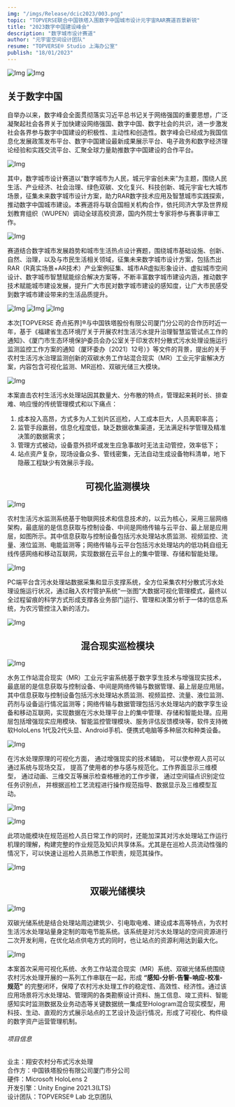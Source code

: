 ```yaml
---
img: "/imgs/Release/dcic2023/003.png"
topic: "TOPVERSE联合中国铁塔入围数字中国城市设计元宇宙RAR赛道百景新锐"
title: "2023数字中国建设峰会"
description: "数字城市设计赛道"
author: "元宇宙空间设计团队"
resume: "TOPVERSE® Studio 上海办公室"
publish: "18/01/2023"
---
```



![Img](/imgs/Release/dcic2023/001.png) 
![Img](/imgs/Release/dcic2023/002.png) 

<h2>关于数字中国</h2>

自举办以来，数字峰会全面贯彻落实习近平总书记关于网络强国的重要思想，广泛凝聚起社会各界关于加快建设网络强国、数字中国、数字社会的共识，进一步激发社会各界参与数字中国建设的积极性、主动性和创造性。数字峰会已经成为我国信息化发展政策发布平台、数字中国建设最新成果展示平台、电子政务和数字经济理论经验和实践交流平台、汇聚全球力量助推数字中国建设的合作平台。 

![Img](/imgs/Release/dcic2023/003.png) 
  
其中，数字城市设计赛道以“数字城市为人民，城元宇宙创未来”为主题，围绕人民生活、产业经济、社会治理、绿色双碳、文化复兴、科技创新、城元宇宙七大城市场景，征集未来数字城市设计方案，助力RAR数字技术应用及智慧城市实践探索，推动数字中国城市建设。本赛道将与联合国相关机构合作，依托同济大学及世界规划教育组织（WUPEN）调动全球高校资源，国内外院士专家将参与赛事评审工作。 

![Img](/imgs/Release/dcic2023/004.jpg) 

赛道结合数字城市发展趋势和城市生活热点设计赛题，围绕城市基础设施、创新、自然、治理，以及与市民生活相关领域，征集未来数字城市设计方案，包括杰出RAR（R真实场景+AR技术）产业案例征集、城市AR虚拟形象设计、虚拟城市空间设计、数字城市智慧赋能综合解决方案等，不断丰富数字城市建设内涵，推动数字技术赋能城市建设发展，提升广大市民对数字城市建设的感知度，让广大市民感受到数字城市建设带来的生活品质提升。

![Img](/imgs/Release/dcic2023/005.jpg) 
![Img](/imgs/Release/dcic2023/006.jpg) 
![Img](/imgs/Release/dcic2023/007.jpg) 

 本次[TOPVERSE 奇点拓界]®与中国铁塔股份有限公司厦门分公司的合作历时近一年，基于《福建省生态环境厅关于开展农村生活污水提升治理智慧监管试点工作的通知》、《厦门市生态环境保护委员会办公室关于印发农村分散式污水处理设施运行监测监控工作方案的通知（厦环委办〔2021〕12号）》等文件的背景，提出的关于农村生活污水治理监测创新的双碳水务工作站混合现实（MR）工业元宇宙解决方案，内容包含可视化监测、MR巡检、双碳光储三大模块。 

![Img](/imgs/Release/dcic2023/009.png) 

本案直击农村生活污水处理站因其数量大、分布散的特点，管理起来耗时长、排查难、响应慢的传统管理模式和以下痛点： 

1. 成本投入高昂，方式多为人工划片区巡检，人工成本巨大，人员离职率高；  
2. 监管手段羸弱，信息化程度低，缺乏数据收集渠道，无法满足科学管理及精准决策的数据需求；  
3. 管理方式被动，设备意外损坏或发生应急事故时无法主动管控，效率低下；  
4. 站点资产复杂，现场设备众多、管线密集，无法自动生成设备物料清单，地下隐蔽工程缺少有效展示手段。 

<div style="text-align: center">
<h2>可视化监测模块</h2>
</div> 

![Img](/imgs/Release/dcic2023/010.png) 

农村生活污水监测系统基于物联网技术和信息技术的，以云为核心，采用三层网络架构，最底层的是信息获取与控制设备、中间是网络传输与云平台、最上层是应用层，如图所示。其中信息获取与控制设备包括污水处理站水质监测、视频监控、流量、液位监测、电能监测等；网络传输与云平台包括污水处理站内的低功耗自组无线传感网络和移动互联网，实现数据在云平台上的集中管理、存储和智能处理。 

![Img](/imgs/Release/dcic2023/011.png) 

PC端平台含污水处理站数据采集和显示支撑系统，全方位采集农村分散式污水处理设施运行状况，通过融入农村管护系统“一张图”大数据可视化管理模式，最终以全过程留痕的科学方式形成支撑各业务部门运行、管理和决策分析于一体的信息系统，为农污管控注入新的活力。 

![Img](/imgs/Release/dcic2023/011.png) 

<div style="text-align: center">
<h2>混合现实巡检模块</h2>
</div> 

![Img](/imgs/Release/dcic2023/013.png) 

水务工作站混合现实（MR）工业元宇宙系统基于数字孪生技术与增强现实技术，最底层的是信息获取与控制设备、中间是网络传输与数据管理、最上层是应用层。其中信息获取与控制设备包括污水处理站水质监测、视频监控、流量、液位监测、药剂与设备运行情况监测等；网络传输与数据管理包括污水处理站内的数字孪生设备和移动互联网，实现数据在污水处理平台上的集中管理、存储和智能处理。应用层包括增强现实应用模块、智能监控管理模块、服务评估反馈模块等，软件支持微软HoloLens 1代及2代头显、Android手机、便携式电脑等多种层次和种类设备。 

![Img](/imgs/Release/dcic2023/014.png) 

在污水处理原理的可视化方面， 通过增强现实的技术辅助， 可以使参观人员可以通过系统与现场交互， 提高了使用者的参与感与规范化。工作界面显示三维模型， 通过动画、三维交互等展示检查格栅池的工作步骤， 通过空间锚点识别定位任务识别点， 并根据巡检工艺流程进行操作规范指导、数据显示及三维模型互动。 

![Img](/imgs/Release/dcic2023/015.png) 

![Img](/imgs/Release/dcic2023/016.png)  

此项功能模块在规范巡检人员日常工作的同时，还能加深其对污水处理站工作运行机理的理解，构建完整的作业规范及知识共享体系。尤其是在巡检人员流动性强的情况下，可以快速让巡检人员熟悉工作职责，规范其操作。 

![Img](/imgs/Release/dcic2023/017.png) 

<div style="text-align: center">
<h2>双碳光储模块</h2>
</div> 

![Img](/imgs/Release/dcic2023/018.png) 

双碳光储系统是结合处理站周边建筑少、引电取电难、建设成本高等特点，为农村生活污水处理站量身定制的取电节能系统。该系统是对污水处理站的空间资源进行二次开发利用，在优化站点供电方式的同时，也让站点的资源利用达到最大化。 

<p align="center"> 

![Img](/imgs/Release/dcic2023/019.png) 

</p>

本案首次采用可视化系统、水务工作站混合现实（MR）系统、双碳光储系统围绕农村污水处理开展的一系列工作串联在一起，形成
**“感知-分析-告警-响应-校准-规范”**
的完整闭环，保障了农村污水处理工作的稳定性、高效性、经济性。通过该应用场景将污水处理站、管理网的各类勘察设计资料、施工信息、竣工资料、智能感知实时监测数据及业务动态等关键数据统一集成至Hologram混合现实模型，用科技、生动、直观的方式展示站点的工艺设计及运行情况，形成了可视化、构件级的数字资产运营管理机制。 


<div style="text-align: left">
<h6>项目信息</h6> 

业主：翔安农村分布式污水处理  
合作方：中国铁塔股份有限公司厦门市分公司  
硬件：Microsoft HoloLens 2  
开发引擎：Unity Engine 2021.3(LTS)  
设计团队：TOPVERSE® Lab 北京团队 

</div> 
